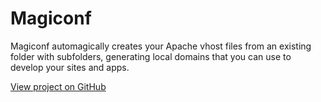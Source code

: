 # Magiconf

Magiconf automagically creates your Apache vhost files from an existing folder with subfolders, generating local domains that you can use to develop your sites and apps.

[View project on GitHub](https://github.com/jelmerdemaat/magiconf)
